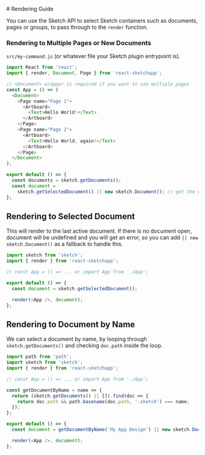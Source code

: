 # Rendering Guide

You can use the Sketch API to select Sketch containers such as documents, pages or groups, to pass through to the `render` function.

### Rendering to Multiple Pages or New Documents

`src/my-command.js` (or whatever file your Sketch plugin entrypoint is).

```js
import React from 'react';
import { render, Document, Page } from 'react-sketchapp';

// <Document> wrapper is required if you want to use multiple pages
const App = () => (
  <Document>
    <Page name="Page 1">
      <Artboard>
        <Text>Hello World!</Text>
      </Artboard>
    </Page>
    <Page name="Page 2">
      <Artboard>
        <Text>Hello World, again!</Text>
      </Artboard>
    </Page>
  </Document>
);

export default () => {
  const documents = sketch.getDocuments();
  const document =
    sketch.getSelectedDocument() || new sketch.Document(); // get the current document // or create a new document
};
```

## Rendering to Selected Document

This will render to the last active document. If there is no document open, document will be undefined and you will get an error, so you can add `|| new sketch.Document()` as a fallback to handle this.

```js
import sketch from 'sketch';
import { render } from 'react-sketchapp';

// const App = () => ... or import App from './App';

export default () => {
  const document = sketch.getSelectedDocument();

  render(<App />, document);
};
```

## Rendering to Document by Name

We can select a document by name, by looping through `sketch.getDocuments()` and checking `doc.path` inside the loop.

```js
import path from 'path';
import sketch from 'sketch';
import { render } from 'react-sketchapp';

// const App = () => ... or import App from './App';

const getDocumentByName = name => {
  return (sketch.getDocuments() || []).find(doc => {
    return doc.path && path.basename(doc.path, '.sketch') === name;
  });
};

export default () => {
  const document = getDocumentByName('My App Design') || new sketch.Document(); // Fallback to new document if document not found

  render(<App />, document);
};
```

